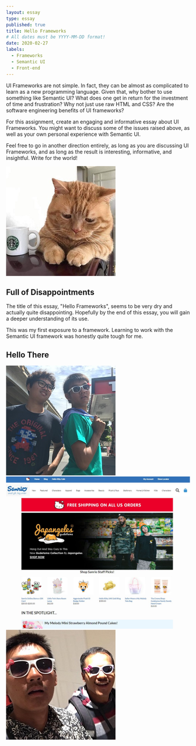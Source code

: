 ```yaml
---
layout: essay
type: essay
published: true
title: Hello Frameworks
# All dates must be YYYY-MM-DD format!
date: 2020-02-27
labels:
  - Frameworks
  - Semantic UI
  - Front-end
---
```


UI Frameworks are not simple. In fact, they can be almost as complicated to learn as a new programming language. Given that, why bother to use something like Semantic UI? What does one get in return for the investment of time and frustration? Why not just use raw HTML and CSS? Are the software engineering benefits of UI frameworks?

For this assignment, create an engaging and informative essay about UI Frameworks. You might want to discuss some of the issues raised above, as well as your own personal experience with Semantic UI.

Feel free to go in another direction entirely, as long as you are discussing UI Frameworks, and as long as the result is interesting, informative, and insightful. Write for the world!




<img class="ui medium left floated rounded image" src="../images/helloKitty-sad.jpg">

## Full of Disappointments
The title of this essay, "Hello Frameworks", seems to be very dry and actually quite disappointing. Hopefully by the end of this essay, you will gain a deeper understanding of its use.

This was my first exposure to a framework. Learning to work with the Semantic UI framework was honestly quite tough for me.

## Hello There

<img class="ui medium right floated rounded image" src="../images/helloKitty-carWash.jpg">


<img class="ui large centered rounded image" src="../images/helloKitty-copy.jpg">



<img class="ui medium right floated rounded image" src="../images/helloKitty-friends.jpg">
